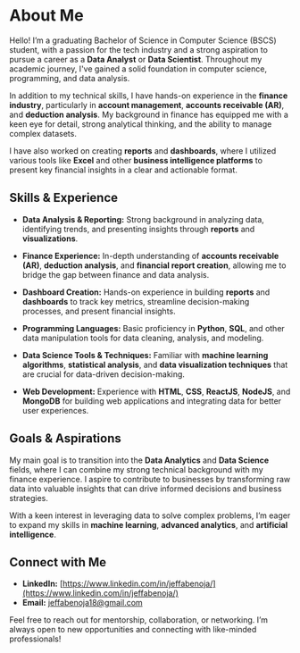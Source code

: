 # About Me

Hello! I’m a graduating Bachelor of Science in Computer Science (BSCS) student, with a passion for the tech industry and a strong aspiration to pursue a career as a **Data Analyst** or **Data Scientist**. Throughout my academic journey, I've gained a solid foundation in computer science, programming, and data analysis.

In addition to my technical skills, I have hands-on experience in the **finance industry**, particularly in **account management**, **accounts receivable (AR)**, and **deduction analysis**. My background in finance has equipped me with a keen eye for detail, strong analytical thinking, and the ability to manage complex datasets.

I have also worked on creating **reports** and **dashboards**, where I utilized various tools like **Excel** and other **business intelligence platforms** to present key financial insights in a clear and actionable format.

## Skills & Experience

- **Data Analysis & Reporting:** Strong background in analyzing data, identifying trends, and presenting insights through **reports** and **visualizations**.
- **Finance Experience:** In-depth understanding of **accounts receivable (AR)**, **deduction analysis**, and **financial report creation**, allowing me to bridge the gap between finance and data analysis.

- **Dashboard Creation:** Hands-on experience in building **reports** and **dashboards** to track key metrics, streamline decision-making processes, and present financial insights.

- **Programming Languages:** Basic proficiency in **Python**, **SQL**, and other data manipulation tools for data cleaning, analysis, and modeling.

- **Data Science Tools & Techniques:** Familiar with **machine learning algorithms**, **statistical analysis**, and **data visualization techniques** that are crucial for data-driven decision-making.

- **Web Development:** Experience with **HTML**, **CSS**, **ReactJS**, **NodeJS**, and **MongoDB** for building web applications and integrating data for better user experiences.

## Goals & Aspirations

My main goal is to transition into the **Data Analytics** and **Data Science** fields, where I can combine my strong technical background with my finance experience. I aspire to contribute to businesses by transforming raw data into valuable insights that can drive informed decisions and business strategies.

With a keen interest in leveraging data to solve complex problems, I’m eager to expand my skills in **machine learning**, **advanced analytics**, and **artificial intelligence**.

## Connect with Me

- **LinkedIn:** [https://www.linkedin.com/in/jeffabenoja/](https://www.linkedin.com/in/jeffabenoja/)
- **Email:** [jeffabenoja18@gmail.com](mailto:jeffabenoja18@gmail.com)

Feel free to reach out for mentorship, collaboration, or networking. I’m always open to new opportunities and connecting with like-minded professionals!
